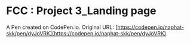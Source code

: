 # FCC : Project 3_Landing page

A Pen created on CodePen.io. Original URL: [https://codepen.io/naphat-skk/pen/dyJoVRK](https://codepen.io/naphat-skk/pen/dyJoVRK).

